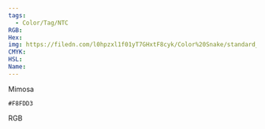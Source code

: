 ```yaml
---
tags:
  - Color/Tag/NTC
RGB:
Hex:
img: https://filedn.com/l0hpzxl1f01yT7GHxtF8cyk/Color%20Snake/standard_csv_to_svg/F8FDD3.svg
CMYK:
HSL:
Name:
---
```

Mimosa
```palette
#F8FDD3
```
RGB
